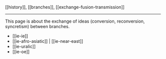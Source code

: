 [[history]], [[branches]], [[exchange-fusion-transmission]]

---

This page is about the exchange of ideas (conversion, reconversion, syncretism) between branches.
- [[ie-ie]]
- [[ie-afro-asiatic]] | [[ie-near-east]]
- [[ie-uralic]]
- [[ie-oe]]